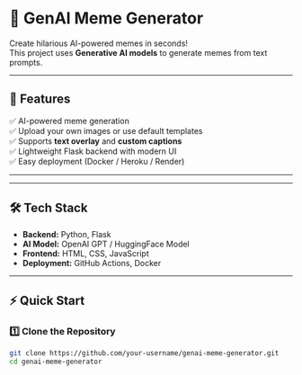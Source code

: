 
 # 🤖 GenAI Meme Generator

Create hilarious AI-powered memes in seconds!  
This project uses **Generative AI models** to generate memes from text prompts.

---

## 🚀 Features
✅ AI-powered meme generation  
✅ Upload your own images or use default templates  
✅ Supports **text overlay** and **custom captions**  
✅ Lightweight Flask backend with modern UI  
✅ Easy deployment (Docker / Heroku / Render)  

---



---

## 🛠️ Tech Stack
- **Backend:** Python, Flask  
- **AI Model:** OpenAI GPT / HuggingFace Model  
- **Frontend:** HTML, CSS, JavaScript  
- **Deployment:** GitHub Actions, Docker  

---

## ⚡ Quick Start

### 1️⃣ Clone the Repository
```bash
git clone https://github.com/your-username/genai-meme-generator.git
cd genai-meme-generator


